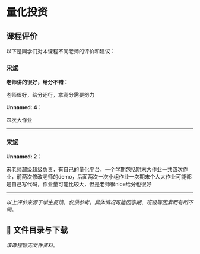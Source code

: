 # 量化投资

## 课程评价

以下是同学们对本课程不同老师的评价和建议：

### 宋斌

**老师讲的很好，给分不错：**

老师很好，给分还行，拿高分需要努力

**Unnamed: 4：**

四次大作业

---

### 宋斌

**Unnamed: 2：**

宋老师超级超级负责，有自己的量化平台，一个学期包括期末大作业一共四次作业，前两次修改老师的demo，后面两次一次小组作业一次期末个人大作业可能都是自己写代码，作业量可能比较大，但是老师很nice给分也很好

---

*以上评价来源于学生反馈，仅供参考。具体情况可能因学期、班级等因素而有所不同。*
## 📄 文件目录与下载

_该课程暂无文件资料。_
